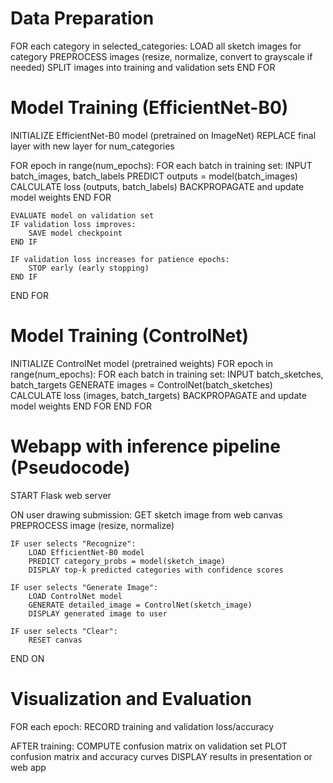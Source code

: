 # Data Preparation
FOR each category in selected_categories:
    LOAD all sketch images for category
    PREPROCESS images (resize, normalize, convert to grayscale if needed)
    SPLIT images into training and validation sets
END FOR

# Model Training (EfficientNet-B0)
INITIALIZE EfficientNet-B0 model (pretrained on ImageNet)
REPLACE final layer with new layer for num_categories

FOR epoch in range(num_epochs):
    FOR each batch in training set:
        INPUT batch_images, batch_labels
        PREDICT outputs = model(batch_images)
        CALCULATE loss (outputs, batch_labels)
        BACKPROPAGATE and update model weights
    END FOR

    EVALUATE model on validation set
    IF validation loss improves:
        SAVE model checkpoint
    END IF

    IF validation loss increases for patience epochs:
        STOP early (early stopping)
    END IF
END FOR

# Model Training (ControlNet)
INITIALIZE ControlNet model (pretrained weights)
FOR epoch in range(num_epochs):
    FOR each batch in training set:
        INPUT batch_sketches, batch_targets
        GENERATE images = ControlNet(batch_sketches)
        CALCULATE loss (images, batch_targets)
        BACKPROPAGATE and update model weights
    END FOR
END FOR

# Webapp with inference pipeline (Pseudocode)
START Flask web server 

ON user drawing submission:
    GET sketch image from web canvas
    PREPROCESS image (resize, normalize)

    IF user selects "Recognize":
        LOAD EfficientNet-B0 model
        PREDICT category_probs = model(sketch_image)
        DISPLAY top-k predicted categories with confidence scores

    IF user selects "Generate Image":
        LOAD ControlNet model
        GENERATE detailed_image = ControlNet(sketch_image)
        DISPLAY generated image to user

    IF user selects "Clear":
        RESET canvas
END ON

# Visualization and Evaluation
FOR each epoch:
    RECORD training and validation loss/accuracy

AFTER training:
    COMPUTE confusion matrix on validation set
    PLOT confusion matrix and accuracy curves
    DISPLAY results in presentation or web app
